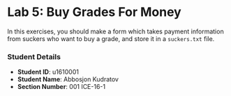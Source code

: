 # Lab 5: Buy Grades For Money

In this exercises, you should make a form which takes payment information from suckers who want to buy a grade, and store it in a `suckers.txt` file.


### Student Details

- **Student ID**: u1610001
- **Student Name**: Abbosjon Kudratov
- **Section Number**: 001 ICE-16-1
